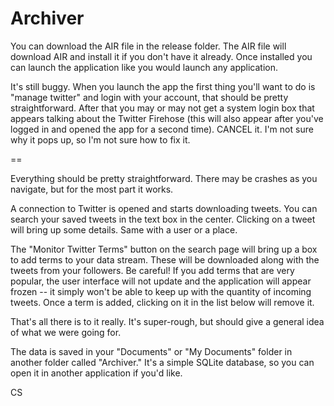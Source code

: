 Archiver
========

You can download the AIR file in the release folder. The AIR file will download AIR and install it if you don't have it already. Once installed you can launch the application like you would launch any application.

It's still buggy. When you launch the app the first thing you'll want to do is "manage twitter" and login with your account, that should be pretty straightforward. After that you may or may not get a system login box that appears talking about the Twitter Firehose (this will also appear after you've logged in and opened the app for a second time). CANCEL it. I'm not sure why it pops up, so I'm not sure how to fix it.

==

Everything should be pretty straightforward. There may be crashes as you navigate, but for the most part it works. 

A connection to Twitter is opened and starts downloading tweets. You can search your saved tweets in the text box in the center. Clicking on a tweet will bring up some details. Same with a user or a place.

The "Monitor Twitter Terms" button on the search page will bring up a box to add terms to your data stream. These will be downloaded along with the tweets from your followers. Be careful! If you add terms that are very popular, the user interface will not update and the application will appear frozen -- it simply won't be able to keep up with the quantity of incoming tweets. Once a term is added, clicking on it in the list below will remove it.

That's all there is to it really. It's super-rough, but should give a general idea of what we were going for.

The data is saved in your "Documents" or "My Documents" folder in another folder called "Archiver." It's a simple SQLite database, so you can open it in another application if you'd like.

CS
